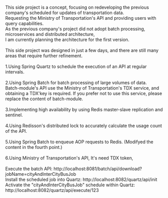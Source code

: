 This side project is a concept, focusing on redeveloping the previous company's scheduled for updates of transportation data.
</br>
Requesting the Ministry of Transportation's API and providing users with query capabilities.
</br>
As the previous company's project did not adopt batch processing, microservices and distributed architecture,
</br>
I am currently planning the architecture for the first version.
</br>
</br>
This side project was designed in just a few days, and there are still many areas that require further refinement.
</br>
</br>
1.Using Spring Quartz to schedule the execution of an API at regular intervals.
</br>
</br>
2.Using Spring Batch for batch processing of large volumes of data.
</br>
Batch-module's API use the Ministry of Transportation's TDX service, and obtaining a TDX'key is required. If you prefer not to use this service, please replace the content of batch-module.
</br>
</br>
3.Implementing high availability by using Redis master-slave replication and sentinel.
</br>
</br>
4.Using Redisson's distributed lock to accurately calculate the usage count of the API.
</br>
</br>
5.Using Spring Batch to enqueue AOP requests to Redis. (Modifyed the content in the fourth point.)
</br>
</br>
6.Using Ministry of Transportation's API, It's need TDX token,
</br>
</br>
Execute the batch API: http://localhost:8081/batch/api/download?jobName=cityAndInterCityBusJob
</br>
Install the scheduled job into Quartz: http://localhost:8082/quartz/api/init
</br>
Activate the "cityAndInterCityBusJob" schedule within Quartz: http://localhost:8082/quartz/api/execute/123